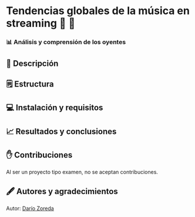 # Tendencias globales de la música en streaming :guitar: :trumpet:

### :bar_chart: Análisis y comprensión de los oyentes

## :scroll: Descripción

## :spiral_notepad: Estructura

## :computer: Instalación y requisitos

## :chart_with_upwards_trend: Resultados y conclusiones

## :hand: Contribuciones

Al ser un proyecto tipo examen, no se aceptan contribuciones.

## :fountain_pen: Autores y agradecimientos

Autor: [Darío Zoreda](https://www.linkedin.com/in/dar%C3%ADo-zoreda-gallego/)
